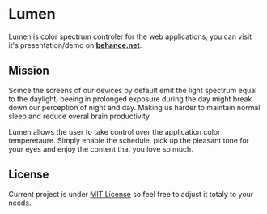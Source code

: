 # Lumen

Lumen is color spectrum controler for the web applications, you can visit it's presentation/demo on [**behance.net**](https://www.behance.net/gallery/44445855/Lumen-The-Widget-of-Light).
<br />

## Mission

Scince the screens of our devices by default emit the light spectrum equal to the daylight, beeing in prolonged exposure during the day might break down our perception of night and day. Making us harder to maintain normal sleep and reduce overal brain productivity.

Lumen allows the user to take control over the application color temperetaure. Simply enable the schedule, pick up the pleasant tone for your eyes and enjoy the content that you love so much. 
<br>

## License

Current project is under [MIT License](https://opensource.org/licenses/MIT) so feel free to adjust it totaly to your needs. 


